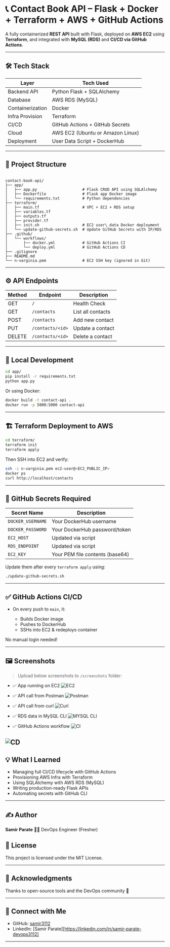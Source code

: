 # 📞 Contact Book API – Flask + Docker + Terraform + AWS + GitHub Actions

A fully containerized **REST API** built with Flask, deployed on **AWS EC2** using **Terraform**, and integrated with **MySQL (RDS)** and **CI/CD via GitHub Actions**.

---

## 🛠️ Tech Stack

| Layer            | Tech Used                              |
|------------------|----------------------------------------|
| Backend API      | Python Flask + SQLAlchemy              |
| Database         | AWS RDS (MySQL)                        |
| Containerization | Docker                                 |
| Infra Provision  | Terraform                              |
| CI/CD            | GitHub Actions + GitHub Secrets        |
| Cloud            | AWS EC2 (Ubuntu or Amazon Linux)       |
| Deployment       | User Data Script + DockerHub           |

---

## 📂 Project Structure

```

contact-book-api/
├── app/
│   ├── app.py                    # Flask CRUD API using SQLAlchemy
│   ├── Dockerfile                # Flask app Docker image
│   └── requirements.txt          # Python dependencies
├── terraform/
│   ├── main.tf                   # VPC + EC2 + RDS setup
│   ├── variables.tf
│   ├── outputs.tf
│   ├── provider.tf
│   ├── init.sh                   # EC2 user\_data Docker deployment
│   └── update-github-secrets.sh  # Update GitHub Secrets with IP/RDS
├── .github/
│   └── workflows/
│       ├── docker.yml            # GitHub Actions CI
│       └── deploy.yml            # GitHub Actions CD
├── .gitignore
├── README.md
└── n-varginia.pem                # EC2 SSH key (ignored in Git)

````

---

## ⚙️ API Endpoints

| Method | Endpoint         | Description         |
|--------|------------------|---------------------|
| GET    | `/`              | Health Check        |
| GET    | `/contacts`      | List all contacts   |
| POST   | `/contacts`      | Add new contact     |
| PUT    | `/contacts/<id>` | Update a contact    |
| DELETE | `/contacts/<id>` | Delete a contact    |

---

## 🔧 Local Development

```bash
cd app/
pip install -r requirements.txt
python app.py
````

Or using Docker:

```bash
docker build -t contact-api .
docker run -p 5000:5000 contact-api
```

---

## 🏗️ Terraform Deployment to AWS

```bash
cd terraform/
terraform init
terraform apply
```

Then SSH into EC2 and verify:

```bash
ssh -i n-varginia.pem ec2-user@<EC2_PUBLIC_IP>
docker ps
curl http://localhost/contacts
```

---

## 🔐 GitHub Secrets Required

| Secret Name       | Description                     |
| ----------------- | ------------------------------- |
| `DOCKER_USERNAME` | Your DockerHub username         |
| `DOCKER_PASSWORD` | Your DockerHub password/token   |
| `EC2_HOST`        | Updated via script              |
| `RDS_ENDPOINT`    | Updated via script              |
| `EC2_KEY`         | Your PEM file contents (base64) |

Update them after every `terraform apply` using:

```bash
./update-github-secrets.sh
```

---

## ✅ GitHub Actions CI/CD

* On every push to `main`, it:

  * Builds Docker image
  * Pushes to DockerHub
  * SSHs into EC2 & redeploys container

No manual login needed!

---

## 🖼️ Screenshots

> Upload below screenshots to `/screenshots` folder:

* ✅ App running on EC2
![EC2](./screenshots/ec2.png)

* ✅ API call from Postman
![Postman](./screenshots/postman.png)

* ✅ API call from curl
![Curl](./screenshots/curl.png)

* ✅ RDS data in MySQL CLI
![MYSQL CLI](./screenshots/rds.png)

* ✅ GitHub Actions workflow
![CI](./screenshots/ci.png)

![CD](./screenshots/cd.png)
---

## 💡 What I Learned

* Managing full CI/CD lifecycle with GitHub Actions
* Provisioning AWS Infra with Terraform
* Using SQLAlchemy with AWS RDS (MySQL)
* Writing production-ready Flask APIs
* Automating secrets with GitHub CLI

---

## ✍️ Author

**Samir Parate**
🧑‍💻 DevOps Engineer (Fresher)

## 📄 License

This project is licensed under the MIT License.

---

## 🙌 Acknowledgments

Thanks to open-source tools and the DevOps community 🙏

---

## 🔗 Connect with Me

* GitHub: [samir3112](https://github.com/samir3112)
* LinkedIn: [Samir Parate][https://linkedin.com/in/samir-parate-devops3112]



---


